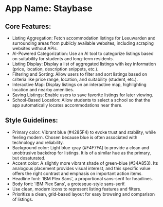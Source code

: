 # **App Name**: Staybase

## Core Features:

- Listing Aggregation: Fetch accommodation listings for Leeuwarden and surrounding areas from publicly available websites, including scraping websites without APIs.
- AI-Powered Categorization: Use an AI tool to categorize listings based on suitability for students and long-term residents.
- Listing Display: Display a list of aggregated listings with key information (price, location, description snippets, etc.).
- Filtering and Sorting: Allow users to filter and sort listings based on criteria like price range, location, and suitability (student, etc.).
- Interactive Map: Display listings on an interactive map, highlighting location and nearby amenities.
- Saving Listings: Enable users to save favorite listings for later viewing.
- School-Based Location: Allow students to select a school so that the app automatically locates accommodations near there.

## Style Guidelines:

- Primary color: Vibrant blue (#4285F4) to evoke trust and stability, while feeling modern. Chosen because blue is often associated with technology and reliability.
- Background color: Light blue-gray (#F4F7FA) to provide a clean and unobtrusive backdrop for listings. It is of a similar hue as the primary, but desaturated.
- Accent color: A slightly more vibrant shade of green-blue (#34A853). Its analogous placement provides visual interest, and this specific value offers the right contrast and emphasis on important action items.
- Headline font: 'IBM Plex Sans', a proportional sans-serif for headlines.
- Body font: 'IBM Plex Sans', a grotesque-style sans-serif.
- Use clean, modern icons to represent listing features and filters.
- Prioritize a clean, grid-based layout for easy browsing and comparison of listings.